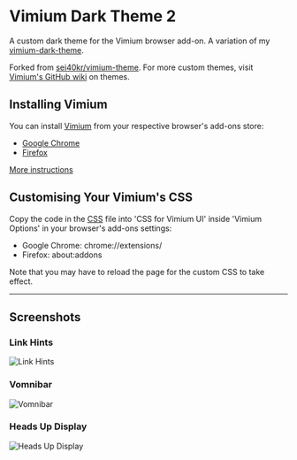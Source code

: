 # Vimium Dark Theme 2
A custom dark theme for the Vimium browser add-on. A variation of my [vimium-dark-theme](https://github.com/jazal1/vimium-dark-theme).

Forked from [sei40kr/vimium-theme](https://github.com/sei40kr/vimium-theme). For more custom themes, visit [Vimium's GitHub wiki](https://github.com/philc/vimium/wiki/Theme) on themes.

## Installing Vimium

You can install [Vimium](https://github.com/philc/vimium) from your respective browser's add-ons store:

- [Google Chrome](https://chrome.google.com/webstore/detail/vimium/dbepggeogbaibhgnhhndojpepiihcmeb?hl=en)
- [Firefox](https://addons.mozilla.org/en-GB/firefox/addon/vimium-ff/)

[More instructions](https://github.com/philc/vimium)

## Customising Your Vimium's CSS

Copy the code in the [CSS](https://github.com/ghzliahlam/vimium-custom-dark-theme-ii/blob/master/stylesheet.css) file into 'CSS for Vimium UI' inside 'Vimium Options' in your browser's add-ons settings:

- Google Chrome: chrome://extensions/
- Firefox: about:addons

Note that you may have to reload the page for the custom CSS to take effect.

---
## Screenshots

### Link Hints

![Link Hints](https://raw.githubusercontent.com/jazal1/vimium-dark-theme-2/master/screenshot-link-hints.png)

### Vomnibar

![Vomnibar](https://raw.githubusercontent.com/jazal1/vimium-dark-theme-2/master/screenshot-vomnibar.png)

### Heads Up Display

![Heads Up Display](https://raw.githubusercontent.com/jazal1/vimium-dark-theme-2/master/screenshot-heads-up-display.png)

